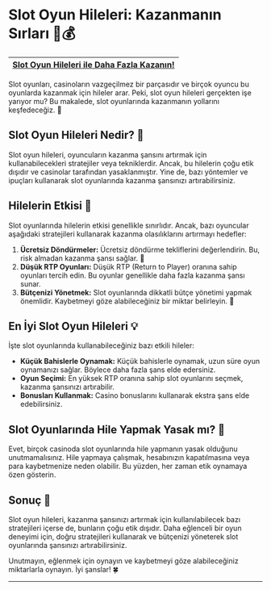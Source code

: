 # Slot Oyun Hileleri: Kazanmanın Sırları 🎰💰
| [Slot Oyun Hileleri ile Daha Fazla Kazanın!](https://casinotr.link/gWCRZ4) |
|:-------------------------------------------------------:|

Slot oyunları, casinoların vazgeçilmez bir parçasıdır ve birçok oyuncu bu oyunlarda kazanmak için hileler arar. Peki, slot oyun hileleri gerçekten işe yarıyor mu? Bu makalede, slot oyunlarında kazanmanın yollarını keşfedeceğiz. 🤑

## Slot Oyun Hileleri Nedir? 🤔
Slot oyun hileleri, oyuncuların kazanma şansını artırmak için kullanabilecekleri stratejiler veya tekniklerdir. Ancak, bu hilelerin çoğu etik dışıdır ve casinolar tarafından yasaklanmıştır. Yine de, bazı yöntemler ve ipuçları kullanarak slot oyunlarında kazanma şansınızı artırabilirsiniz.

## Hilelerin Etkisi 🧐
Slot oyunlarında hilelerin etkisi genellikle sınırlıdır. Ancak, bazı oyuncular aşağıdaki stratejileri kullanarak kazanma olasılıklarını artırmayı hedefler:

1. **Ücretsiz Döndürmeler:** Ücretsiz döndürme tekliflerini değerlendirin. Bu, risk almadan kazanma şansı sağlar. 🎉
2. **Düşük RTP Oyunları:** Düşük RTP (Return to Player) oranına sahip oyunları tercih edin. Bu oyunlar genellikle daha fazla kazanma şansı sunar.
3. **Bütçenizi Yönetmek:** Slot oyunlarında dikkatli bütçe yönetimi yapmak önemlidir. Kaybetmeyi göze alabileceğiniz bir miktar belirleyin. 💸

## En İyi Slot Oyun Hileleri 💡
İşte slot oyunlarında kullanabileceğiniz bazı etkili hileler:

- **Küçük Bahislerle Oynamak:** Küçük bahislerle oynamak, uzun süre oyun oynamanızı sağlar. Böylece daha fazla şans elde edersiniz.
- **Oyun Seçimi:** En yüksek RTP oranına sahip slot oyunlarını seçmek, kazanma şansınızı artırabilir.
- **Bonusları Kullanmak:** Casino bonuslarını kullanarak ekstra şans elde edebilirsiniz. 

## Slot Oyunlarında Hile Yapmak Yasak mı? 🚫
Evet, birçok casinoda slot oyunlarında hile yapmanın yasak olduğunu unutmamalısınız. Hile yapmaya çalışmak, hesabınızın kapatılmasına veya para kaybetmenize neden olabilir. Bu yüzden, her zaman etik oynamaya özen gösterin.

## Sonuç 🎊
Slot oyun hileleri, kazanma şansınızı artırmak için kullanılabilecek bazı stratejileri içerse de, bunların çoğu etik dışıdır. Daha eğlenceli bir oyun deneyimi için, doğru stratejileri kullanarak ve bütçenizi yöneterek slot oyunlarında şansınızı artırabilirsiniz.

Unutmayın, eğlenmek için oynayın ve kaybetmeyi göze alabileceğiniz miktarlarla oynayın. İyi şanslar! 🍀

---


